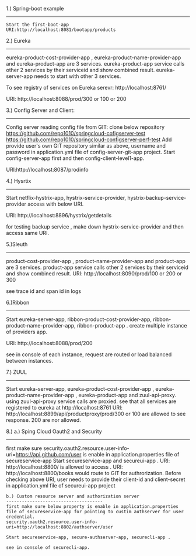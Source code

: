 1.) Spring-boot example
_________________________________
	Start the first-boot-app
	URI:http://localhost:8081/bootapp/products
	
2.) Eureka
____________________
eureka-product-cost-provider-app , eureka-product-name-provider-app and eureka-product-app are 3 services. eureka-product-app service calls other 2 services by their serviceid
 and show combined result.
 eureka-server-app needs to start with other 3 services.
 
 To see registry of services on Eureka serevr: http://localhost:8761/
 
URI: http://localhost:8088/prod/300 or 100 or 200

3.) Config Server and Client:
_________________________________

Config server reading config file from GIT:
clone below repository 
https://github.com/repo1010/springcloud-cofigserver-test
https://github.com/repo1010/springcloud-configserver-perf-test
Add provide user's own GIT repository similar as above, username and password in application.yml file of config-server-git-app project.
 Start config-server-app  first and then config-client-level1-app.
 
 URI:http://localhost:8087/prodinfo
 
 4.) Hysrtix
 _________________________________
 Start netflix-hystrix-app, hystrix-service-provider, hystrix-backup-service-provider 
 access with below URI.
 
 URI: http://localhost:8896/hystrix/getdetails
 
 for testing backup service , make down hystrix-service-provider and then access same URI.
 
 5.)Sleuth
 _________________________________
 
 product-cost-provider-app , product-name-provider-app and product-app are 3 services. product-app service calls other 2 services by their serviceid
 and show combined result.
 URI: http://localhost:8090/prod/100 or 200 or 300
 
 see trace id and span id in logs
 
 6.)Ribbon
 _________________________________
 Start eureka-server-app, ribbon-product-cost-provider-app, ribbon-product-name-provider-app, ribbon-product-app . create multiple instance of providers app.
 
 URI: http://localhost:8088/prod/200
 
 see in console of each instance, request are routed or load balanced between instances.

7.) ZUUL
_________________________________ 
 Start eureka-server-app, eureka-product-cost-provider-app , eureka-product-name-provider-app ,  eureka-product-app and zuul-api-proxy. 
 using zuul-api-proxy service calls are proxied.
 see that all services are registered to eureka at http://localhost:8761 
 URI: http://localhost:8899/api/productproxy/prod/300 or 100 are allowed to see response. 200 are nor allowed.
 
 8.) a.) Sping Cloud Oauth2 and Security
 ______________________________________
 first make sure security.oauth2.resource.user-info-uri=https://api.github.com/user is enable in application.properties file of secureservice-app
 Start secureservice-app and secureui-app .
 URI: http://localhost:8800/ is allowed to access .
 URI: http://localhost:8800/books would route to GIT for authrorization.
 Before checking above URI, user needs to provide their client-id and client-secret in application.yml file of secureui-app project
 
	b.) Custom resource server and authorization server
	-------------------------------------
	first make sure below property is enable in application.properties file of secureservice-app for pointing to custim authserver for user credential.
	security.oauth2.resource.user-info-uri=http://localhost:8802/authserver/user

	Start secureservice-app, secure-authserver-app, securecli-app .
	
	see in console of securecli-app.
	
	
	
 
  
 
 